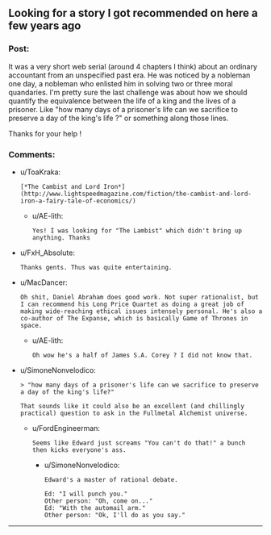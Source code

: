 ## Looking for a story I got recommended on here a few years ago

### Post:

It was a very short web serial (around 4 chapters I think) about an ordinary accountant from an unspecified past era. He was noticed by a nobleman one day, a nobleman who enlisted him in solving two or three moral quandaries. I'm pretty sure the last challenge was about how we should quantify the equivalence between the life of a king and the lives of a prisoner. Like "how many days of a prisoner's life can we sacrifice to preserve a day of the king's life ?" or something along those lines.

Thanks for your help !

### Comments:

- u/ToaKraka:
  ```
  [*The Cambist and Lord Iron*](http://www.lightspeedmagazine.com/fiction/the-cambist-and-lord-iron-a-fairy-tale-of-economics/)
  ```

  - u/AE-lith:
    ```
    Yes! I was looking for "The Lambist" which didn't bring up anything. Thanks
    ```

- u/FxH_Absolute:
  ```
  Thanks gents. Thus was quite entertaining.
  ```

- u/MacDancer:
  ```
  Oh shit, Daniel Abraham does good work. Not super rationalist, but I can recommend his Long Price Quartet as doing a great job of making wide-reaching ethical issues intensely personal. He's also a co-author of The Expanse, which is basically Game of Thrones in space.
  ```

  - u/AE-lith:
    ```
    Oh wow he's a half of James S.A. Corey ? I did not know that.
    ```

- u/SimoneNonvelodico:
  ```
  > "how many days of a prisoner's life can we sacrifice to preserve a day of the king's life?"

  That sounds like it could also be an excellent (and chillingly practical) question to ask in the Fullmetal Alchemist universe.
  ```

  - u/FordEngineerman:
    ```
    Seems like Edward just screams "You can't do that!" a bunch then kicks everyone's ass.
    ```

    - u/SimoneNonvelodico:
      ```
      Edward's a master of rational debate.

      Ed: "I will punch you."  
      Other person: "Oh, come on..."  
      Ed: "With the automail arm."  
      Other person: "Ok, I'll do as you say."
      ```

---


